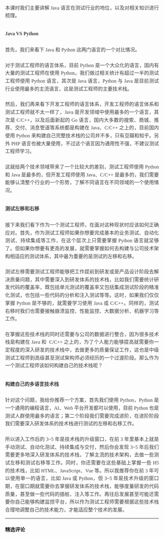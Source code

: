 <p style="text-align: justify; line-height: 1.75em;"><span style="color: rgb(63, 63, 63); font-family: 微软雅黑, &quot;Microsoft YaHei&quot;; font-size: 16px;"><span style="font-family: 微软雅黑, &quot;Microsoft YaHei&quot;; color: rgb(63, 63, 63);">本课时我们主要讲解</span> Java 语言在测试行业的地位，以及对相关知识进行梳理。</span></p>
<h2><p style="line-height: 1.75em; text-align: justify;"><span style="color: rgb(63, 63, 63); font-family: 微软雅黑, &quot;Microsoft YaHei&quot;; font-size: 16px;">Java VS Python</span></p></h2>
<p style="margin-bottom: 0pt; margin-top: 0pt; font-size: 11pt; color: rgb(73, 73, 73); line-height: 1.75em; text-align: justify;"><span style="color: rgb(63, 63, 63); font-family: 微软雅黑, &quot;Microsoft YaHei&quot;; font-size: 16px;">首先，我们来看下 Java 和 Python 这两门语言的一个对比情况。</span></p>
<p style="line-height: 1.7;margin-bottom: 0pt;margin-top: 0pt;font-size: 11pt;color: #494949;"><br></p>
<p style="margin-bottom: 0pt; margin-top: 0pt; font-size: 11pt; color: rgb(73, 73, 73); line-height: 1.75em; text-align: justify;"><span style="color: rgb(63, 63, 63); font-family: 微软雅黑, &quot;Microsoft YaHei&quot;; font-size: 16px;">对于测试工程师的语言体系，目前 Python 是一个大众化的语言，国内有大量的测试工程师在使用 Python，我们做过相关统计有超过一半的测试工程师使用 Python 语言，其次是 Java 语言，Python 与 Java 是目前测试行业使用最多的主流语言，这是测试工程师的主要技术栈。</span></p>
<p style="line-height: 1.7;margin-bottom: 0pt;margin-top: 0pt;font-size: 11pt;color: #494949;"><br></p>
<p style="margin-bottom: 0pt; margin-top: 0pt; font-size: 11pt; color: rgb(73, 73, 73); line-height: 1.75em; text-align: justify;"><span style="color: rgb(63, 63, 63); font-family: 微软雅黑, &quot;Microsoft YaHei&quot;; font-size: 16px;">然后，我们再来看下开发工程师的语言体系，开发工程师的语言体系和测试工程师就不太一样了，Java 是开发领域中使用最多的一个语言，其次是 C/C++，以及后面新起的 Go 语言，国内大多数的搜索、商城、推荐、交付、消息管道等系统都是构建在 Java、C/C++ 之上的，目前国内使用 Python 来构建自己完整技术栈的公司并不多，只有豆瓣和知乎。另外 PHP 语言也被大量使用，不过这个语言因为通用性不强，不建议测试工程师学习。 </span></p>
<p style="line-height: 1.7;margin-bottom: 0pt;margin-top: 0pt;font-size: 11pt;color: #494949;"><br></p>
<p style="margin-bottom: 0pt; margin-top: 0pt; font-size: 11pt; color: rgb(73, 73, 73); line-height: 1.75em; text-align: justify;"><span style="color: rgb(63, 63, 63); font-family: 微软雅黑, &quot;Microsoft YaHei&quot;; font-size: 16px;">这就给两个技术领域带来了一个比较大的差别，测试工程师使用 Python 和 Java 是最多的，但开发工程师使用 Java、C/C++ 是最多的，我们需要能够认清整个行业的一个形势，了解不同语言在不同领域的一个使用情况。</span></p>
<h2><p style="line-height: 1.75em; text-align: justify;"><span style="color: rgb(63, 63, 63); font-family: 微软雅黑, &quot;Microsoft YaHei&quot;; font-size: 16px;">测试左移和右移</span></p></h2>
<p style="margin-bottom: 0pt; margin-top: 0pt; font-size: 11pt; color: rgb(73, 73, 73); line-height: 1.75em; text-align: justify;"><span style="color: rgb(63, 63, 63); font-family: 微软雅黑, &quot;Microsoft YaHei&quot;; font-size: 16px;">接下来我们看下作为一个测试工程师，在面对这种现状时应该如何正确应对。首先，作为测试工程师如果你想要完成基本的业务测试、自动化测试、持续集成等工作，在这个层次上只需要掌握 Python 语言就足够了。但如果你想要有更高的发展，就需要掌握如何去构建与公司技术架构相适应的测试体系，其中最为重要的是测试的左移和右移。</span></p>
<p style="line-height: 1.7;margin-bottom: 0pt;margin-top: 0pt;font-size: 11pt;color: #494949;"><br></p>
<p style="margin-bottom: 0pt; margin-top: 0pt; font-size: 11pt; color: rgb(73, 73, 73); line-height: 1.75em; text-align: justify;"><span style="color: rgb(63, 63, 63); font-family: 微软雅黑, &quot;Microsoft YaHei&quot;; font-size: 16px;">测试左移需要测试工程师能够把工作提前到研发或是产品设计阶段去解决质量问题，其中需要深入到研发体系的技术栈，比如我们需要统计研发代码的覆盖率，既包括单元测试的覆盖率又包括集成测试阶段的精准化测试，也包括一些代码的分析和注入测试等等。这时，如果我们仅仅掌握 Python 是不够的，就需要学习使用 Java 或 C/C++。同样的，测试右移时我们也需要接触崩溃监控、性能监控、大数据分析、机器学习等工作。</span></p>
<p style="line-height: 1.7;margin-bottom: 0pt;margin-top: 0pt;font-size: 11pt;color: #494949;"><br></p>
<p style="margin-bottom: 0pt; margin-top: 0pt; font-size: 11pt; color: rgb(73, 73, 73); text-align: justify; line-height: 1.75em;"><span style="color: rgb(63, 63, 63); font-family: 微软雅黑, &quot;Microsoft YaHei&quot;; font-size: 16px;">在掌握这些技术栈的同时还需要与公司的数据进行整合，因为很多技术栈是构建在 Java 和 &nbsp;C/C++ 之上的，为了个人能力能够提高就需要你一定程度的深入研发的技术栈中，去做更多的质量保证工作，这也是中级测试工程师到高级甚至测试架构师必须经历的一个过渡阶段。那么作为一个测试工程师该如何构建自己的技术栈呢？</span></p>
<h2><p style="line-height: 1.75em; text-align: justify;"><span style="color: rgb(63, 63, 63); font-family: 微软雅黑, &quot;Microsoft YaHei&quot;; font-size: 16px;">构建自己的多语言技术栈</span></p></h2>
<p style="margin-bottom: 0pt; margin-top: 0pt; font-size: 11pt; color: rgb(73, 73, 73); line-height: 1.75em; text-align: justify;"><span style="color: rgb(63, 63, 63); font-family: 微软雅黑, &quot;Microsoft YaHei&quot;; font-size: 16px;">针对这个问题，我给你推荐一个方案，首先我们使用 Python，Python 是一个通用的编程语言，AI、Web 平台开发都可以使用，目前 Python 也是测试人群使用最多的语言；第二个阶段我们需要完成进阶，在进阶阶段我们需要深入研发体系的技术栈进行测试的左移和右移工作。</span></p>
<p style="line-height: 1.7;margin-bottom: 0pt;margin-top: 0pt;font-size: 11pt;color: #494949;"><br></p>
<p style="margin-bottom: 0pt; margin-top: 0pt; font-size: 11pt; color: rgb(73, 73, 73); line-height: 1.75em; text-align: justify;"><span style="color: rgb(63, 63, 63); font-family: 微软雅黑, &quot;Microsoft YaHei&quot;; font-size: 16px;">所以进入工作后的 3~5 年是技术栈的升级窗口，在前 3 年里基本上就是手动测试、自动化测试、持续集成与交付，然后你会发现 3~5 年后我们需要更多地深入研发体系的技术栈，了解主流的技术架构，去做一些测试左移和测试右移等工作。同时，你还需要在这些基础上掌握一些 H5 的技术栈，比如 HTML、JavaScript、Vue 等。所以我推荐你在前 3 年可以使用单一的语言，比如 Java 或 Python，但 3~5 年是技术升级的窗口期，在窗口期就需要你去掌握研发体系的技术栈，能够度量研发的代码质量，甚至做一些代码的插桩、注入等工作。再往后发展甚至可能还需要你自己能够构建监控平台，所以作为测试工程师需要根据这些技术栈合理地调整自己的技术能力，才能适应整个技术的发展。</span></p>

---

### 精选评论



